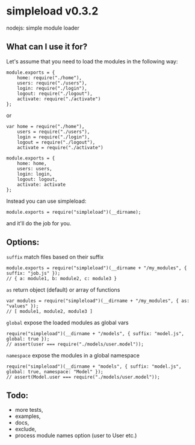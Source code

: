 simpleload v0.3.2
=================

nodejs: simple module loader

What can I use it for?
----------------------

Let's assume that you need to load the modules in the following way:
    
    module.exports = {
        home: require("./home"),
        users: require("./users"),
        login: require("./login"),
        logout: require("./logout"),
        activate: require("./activate")
    };

or

    var home = require("./home"),
        users = require("./users"),
        login = require("./login"),
        logout = require("./logout"),
        activate = require("./activate")

    module.exports = {
        home: home,
        users: users,
        login: login,
        logout: logout,
        activate: activate
    };

Instead you can use simpleload:

    module.exports = require("simpleload")(__dirname);

and it'll do the job for you.


Options:
--------

`suffix`
match files based on their suffix

    module.exports = require("simpleload")(__dirname + "/my_modules", { suffix: "job.js" });  
    // { a: module1, b: module2, c: module3 }
    
`as`
return object (default) or array of functions

    var modules = require("simpleload")(__dirname + "/my_modules", { as: "values" });
    // [ module1, module2, module3 ]

`global`
expose the loaded modules as global vars

    require("simpleload")(__dirname + "/models", { suffix: "model.js", global: true });
    // assert(user === require("./models/user.model"));

`namespace`
expose the modules in a global namespace

    require("simpleload")(__dirname + "models", { suffix: "model.js", global: true, namespace: "Model" });
    // assert(Model.user === require("./models/user.model"));

Todo:
-----
* more tests,
* examples,
* docs,
* exclude,
* process module names option (user to User etc.)